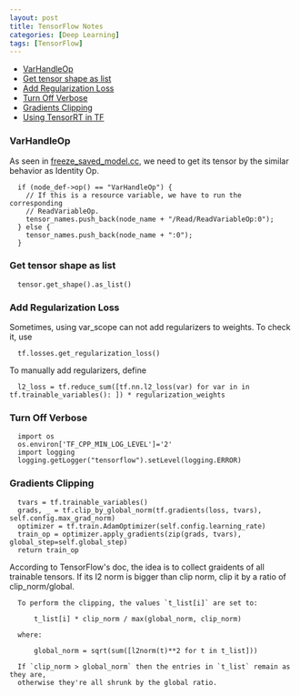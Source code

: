 ```yaml
---
layout: post
title: TensorFlow Notes
categories: [Deep Learning]
tags: [TensorFlow]
---
```


* [VarHandleOp](#varhandleop)
* [Get tensor shape as list](#get-tensor-shape-as-list)
* [Add Regularization Loss](#add-regularization-loss)
* [Turn Off Verbose](#turn-off-verbose)
* [Gradients Clipping](#gradients-clipping)
* [Using TensorRT in TF](https://docs.nvidia.com/deeplearning/frameworks/tf-trt-user-guide/index.html#benefits)
<!--excerpt-->

### VarHandleOp
As seen in [freeze_saved_model.cc](https://github.com/tensorflow/tensorflow/blob/bd13eb08e410787e28e7c5cd0153fad28e3cf9f1/tensorflow/cc/tools/freeze_saved_model.cc),
we need to get its tensor by the similar behavior as Identity Op.
```
  if (node_def->op() == "VarHandleOp") {
    // If this is a resource variable, we have to run the corresponding
    // ReadVariableOp.
    tensor_names.push_back(node_name + "/Read/ReadVariableOp:0");
  } else {
    tensor_names.push_back(node_name + ":0");
  }
```

### Get tensor shape as list
```
  tensor.get_shape().as_list()
```

### Add Regularization Loss
Sometimes, using var_scope can not add regularizers to weights. To check it, use
```
  tf.losses.get_regularization_loss()
```
To manually add regularizers, define
```
  l2_loss = tf.reduce_sum([tf.nn.l2_loss(var) for var in in tf.trainable_variables(): ]) * regularization_weights
``` 

### Turn Off Verbose
```
  import os
  os.environ['TF_CPP_MIN_LOG_LEVEL']='2'
  import logging
  logging.getLogger("tensorflow").setLevel(logging.ERROR)
```

### Gradients Clipping
```
  tvars = tf.trainable_variables()
  grads, _ = tf.clip_by_global_norm(tf.gradients(loss, tvars), self.config.max_grad_norm)
  optimizer = tf.train.AdamOptimizer(self.config.learning_rate)
  train_op = optimizer.apply_gradients(zip(grads, tvars), global_step=self.global_step)
  return train_op
```
According to TensorFlow's doc, the idea is to collect graidents of all trainable tensors. If its l2 norm is bigger than clip norm, clip it by a ratio of clip_norm/global.
```
  To perform the clipping, the values `t_list[i]` are set to:

      t_list[i] * clip_norm / max(global_norm, clip_norm)

  where:

      global_norm = sqrt(sum([l2norm(t)**2 for t in t_list]))

  If `clip_norm > global_norm` then the entries in `t_list` remain as they are,
  otherwise they're all shrunk by the global ratio.
```

